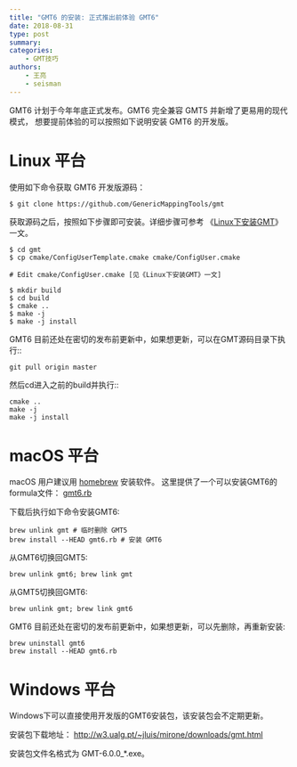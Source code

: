 ```yaml
---
title: "GMT6 的安装: 正式推出前体验 GMT6"
date: 2018-08-31
type: post
summary:
categories:
    - GMT技巧
authors:
    - 王亮
    - seisman
---
```


GMT6 计划于今年年底正式发布。GMT6 完全兼容 GMT5 并新增了更易用的现代模式，
想要提前体验的可以按照如下说明安装 GMT6 的开发版。

<!--more-->

# Linux 平台

使用如下命令获取 GMT6 开发版源码：

```bash
$ git clone https://github.com/GenericMappingTools/gmt
```

获取源码之后，按照如下步骤即可安装。详细步骤可参考
《[Linux下安装GMT](https://docs.gmt-china.org/latest/install/linux/)》一文。

```
$ cd gmt
$ cp cmake/ConfigUserTemplate.cmake cmake/ConfigUser.cmake

# Edit cmake/ConfigUser.cmake [见《Linux下安装GMT》一文]

$ mkdir build
$ cd build
$ cmake ..
$ make -j
$ make -j install
```

GMT6 目前还处在密切的发布前更新中，如果想更新，可以在GMT源码目录下执行::

    git pull origin master

然后cd进入之前的build并执行::

    cmake ..
    make -j
    make -j install

# macOS 平台

macOS 用户建议用 [homebrew](https://brew.sh/) 安装软件。
这里提供了一个可以安装GMT6的formula文件：
<i class="fas fa-download"></i> [gmt6.rb](gmt6.rb)

下载后执行如下命令安装GMT6:
```
brew unlink gmt # 临时删除 GMT5
brew install --HEAD gmt6.rb # 安装 GMT6
```

从GMT6切换回GMT5:
```
brew unlink gmt6; brew link gmt
```

从GMT5切换回GMT6:
```
brew unlink gmt; brew link gmt6
```

GMT6 目前还处在密切的发布前更新中，如果想更新，可以先删除，再重新安装:
```
brew uninstall gmt6
brew install --HEAD gmt6.rb
```

# Windows 平台

Windows下可以直接使用开发版的GMT6安装包，该安装包会不定期更新。

安装包下载地址： http://w3.ualg.pt/~jluis/mirone/downloads/gmt.html

安装包文件名格式为 GMT-6.0.0_*.exe。
